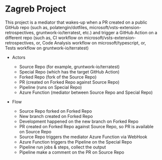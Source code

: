 # Zagreb Project

This project is a mediator that wakes-up when a PR created on a public GitHub repo (such as, polatengin/dotfiles, microsoft/vsts-extension-retrospectives, gruntwork-io/terratest, etc.) and trigger a GitHub Action on a different repo (such as, CI workflow on microsoft/vsts-extension-retrospectives, or, Code Analysis workflow on microsoft/typescript, or, Tests workflow on gruntwork-io/terratest)

- Actors
  - Source Repo (for example, gruntwork-io/terratest)
  - Special Repo (which has the target GitHub Action)
  - Forked Repo (fork of the Source Repo)
  - PR (created on Forked Repo against Source Repo)
  - Pipeline (runs on Special Repo)
  - Azure Function (mediator between Source Repo and Special Repo)

- Flow
  - Source Repo forked on Forked Repo
  - New branch created on Forked Repo
  - Development happened on the new branch on Forked Repo
  - PR created on Forked Repo against Source Repo, so PR is available on Source Repo
  - Source Repo triggers the mediator Azure Function via WebHook
  - Azure Function triggers the Pipeline on the Special Repo
  - Pipeline run jobs & steps, collect the output
  - Pipeline make a comment on the PR on Source Repo
